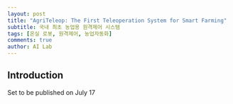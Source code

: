 ```yaml
---
layout: post
title: "AgriTeleop: The First Teleoperation System for Smart Farming"
subtitle: 국내 최초 농업용 원격제어 시스템
tags: [온실 로봇, 원격제어, 농업자동화]
comments: true
author: AI Lab
---
```



## Introduction

Set to be published on July 17